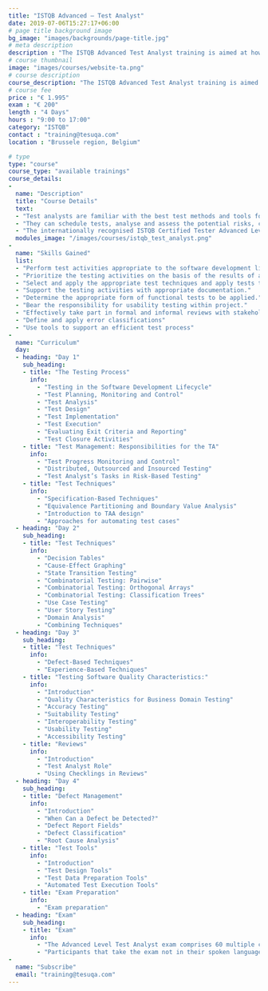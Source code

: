 ```yaml
---
title: "ISTQB Advanced – Test Analyst"
date: 2019-07-06T15:27:17+06:00
# page title background image
bg_image: "images/backgrounds/page-title.jpg"
# meta description
description : "The ISTQB Advanced Test Analyst training is aimed at how to thoroughly prepare and execute system and acceptance tests, focused on functionality and usability."
# course thumbnail
image: "images/courses/website-ta.png"
# course description
course_description: "The ISTQB Advanced Test Analyst training is aimed at how to thoroughly prepare and execute system and acceptance tests, focused on functionality and usability."
# course fee
price : "€ 1.995"
exam : "€ 200"
length : "4 Days"
hours : "9:00 to 17:00"
category: "ISTQB"
contact : "training@tesuqa.com"
location : "Brussele region, Belgium"

# type
type: "course"
course_type: "available trainings"
course_details:
- 
  name: "Description"
  title: "Course Details"
  text:
  - "Test analysts are familiar with the best test methods and tools for test projects."
  - "They can schedule tests, analyse and assess the potential risks, conduct usability tests, and record and analyse the results."
  - "The internationally recognised ISTQB Certified Tester Advanced Level – Test Analyst (CTAL-TA) certification attests to your comprehensive knowledge in the field of software testing and your skills as a test analyst."
  modules_image: "/images/courses/istqb_test_analyst.png" 
- 
  name: "Skills Gained"
  list:
  - "Perform test activities appropriate to the software development lifecycle."
  - "Prioritize the testing activities on the basis of the results of a risk analysis."
  - "Select and apply the appropriate test techniques and apply tests that provide the necessary confidence, based on the agreed coverage criteria."
  - "Support the testing activities with appropriate documentation."
  - "Determine the appropriate form of functional tests to be applied."
  - "Bear the responsibility for usability testing within project."
  - "Effectively take part in formal and informal reviews with stakeholders, thereby applying knowledge of typical mistakes made in products."
  - "Define and apply error classifications"
  - "Use tools to support an efficient test process"
- 
  name: "Curriculum"
  day:
  - heading: "Day 1"
    sub_heading: 
    - title: "The Testing Process"
      info:
        - "Testing in the Software Development Lifecycle"
        - "Test Planning, Monitoring and Control"
        - "Test Analysis"
        - "Test Design"
        - "Test Implementation"
        - "Test Execution"
        - "Evaluating Exit Criteria and Reporting"
        - "Test Closure Activities" 
    - title: "Test Management: Responsibilities for the TA"
      info:
        - "Test Progress Monitoring and Control" 
        - "Distributed, Outsourced and Insourced Testing" 
        - "Test Analyst’s Tasks in Risk-Based Testing" 
    - title: "Test Techniques"
      info:
        - "Specification-Based Techniques" 
        - "Equivalence Partitioning and Boundary Value Analysis" 
        - "Introduction to TAA design"
        - "Approaches for automating test cases"
  - heading: "Day 2"
    sub_heading: 
    - title: "Test Techniques"
      info:
        - "Decision Tables" 
        - "Cause-Effect Graphing"
        - "State Transition Testing"
        - "Combinatorial Testing: Pairwise"
        - "Combinatorial Testing: Orthogonal Arrays"
        - "Combinatorial Testing: Classification Trees"
        - "Use Case Testing"
        - "User Story Testing"
        - "Domain Analysis"
        - "Combining Techniques"
  - heading: "Day 3"
    sub_heading: 
    - title: "Test Techniques"
      info:
        - "Defect-Based Techniques" 
        - "Experience-Based Techniques"
    - title: "Testing Software Quality Characteristics:"
      info:
        - "Introduction" 
        - "Quality Characteristics for Business Domain Testing" 
        - "Accuracy Testing" 
        - "Suitability Testing" 
        - "Interoperability Testing" 
        - "Usability Testing" 
        - "Accessibility Testing" 
    - title: "Reviews"
      info:
        - "Introduction" 
        - "Test Analyst Role" 
        - "Using Checklings in Reviews"
  - heading: "Day 4"
    sub_heading: 
    - title: "Defect Management"
      info:
        - "Introduction" 
        - "When Can a Defect be Detected?" 
        - "Defect Report Fields" 
        - "Defect Classification" 
        - "Root Cause Analysis" 
    - title: "Test Tools"
      info:
        - "Introduction" 
        - "Test Design Tools" 
        - "Test Data Preparation Tools"
        - "Automated Test Execution Tools"
    - title: "Exam Preparation"
      info:
        - "Exam preparation"    
  - heading: "Exam"
    sub_heading:
    - title: "Exam"
      info:
        - "The Advanced Level Test Analyst exam comprises 60 multiple choice questions, with a pass mark grade of 65% to be completed within 180 minutes."
        - "Participants that take the exam not in their spoken language, will receive additional 25% more time (an additional 45 minutes), for a total of 225 minutes."        
-
  name: "Subscribe"
  email: "training@tesuqa.com"
---
```

